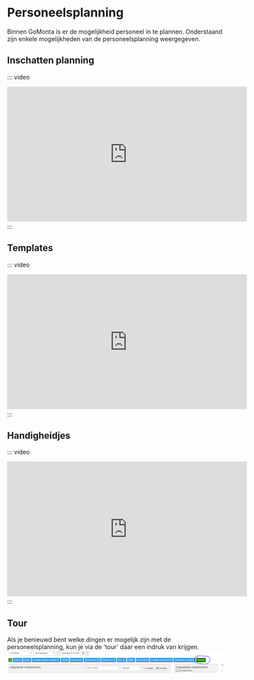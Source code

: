 # Personeelsplanning

Binnen GoMonta is er de mogelijkheid personeel in te plannen. Onderstaand zijn enkele mogelijkheden van de personeelsplanning weergegeven.

## Inschatten planning
::: video
<iframe width="560" height="315" src="https://www.youtube-nocookie.com/embed/FPDUsLgoktQ" title="Personeelsplanning- Inschatting plannen" frameborder="0" allow="accelerometer; autoplay; clipboard-write; encrypted-media; gyroscope; picture-in-picture" allowfullscreen></iframe>
:::

## Templates
::: video
<iframe width="560" height="315" src="https://www.youtube-nocookie.com/embed/VJGE8rY7esw" title="YouTube video player" frameborder="0" allow="accelerometer; autoplay; clipboard-write; encrypted-media; gyroscope; picture-in-picture" allowfullscreen></iframe>
:::

## Handigheidjes
::: video
<iframe width="560" height="315" src="https://www.youtube-nocookie.com/embed/GIN6R7at8Sw" title="YouTube video player" frameborder="0" allow="accelerometer; autoplay; clipboard-write; encrypted-media; gyroscope; picture-in-picture" allowfullscreen></iframe>
:::

## Tour
Als je benieuwd bent welke dingen er mogelijk zijn met de personeelsplanning, kun je via de 'tour' daar een indruk van krijgen.
![image.png](../../Attachments/image-e9890b08-ee2d-4186-8bcc-7863b7280ba0.png)

